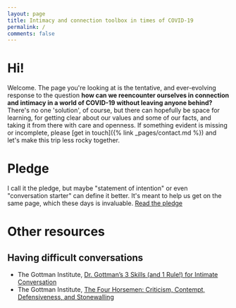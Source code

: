 ```yaml
---
layout: page
title: Intimacy and connection toolbox in times of COVID-19
permalink: /
comments: false
---
```


# Hi!

Welcome. The page you're looking at is the tentative, and ever-evolving response to the question **how can we reencounter ourselves in connection and intimacy in a world of COVID-19 without leaving anyone behind?** There's no one 'solution', of course, but there can hopefully be space for learning, for getting clear about our values and some of our facts, and taking it from there with care and openness. If something evident is missing or incomplete, please [get in touch]({% link _pages/contact.md %}) and let's make this trip less rocky together.

# Pledge


I call it the pledge, but maybe "statement of intention" or even "conversation starter" can define it better. It's meant to help us get on the same page, which these days is invaluable.
<a class="btn btn-primary" href="{{ site.baseurl }}{% link _pages/pledge.md %}">Read the pledge</a>
    

# Other resources
## Having difficult conversations

* The Gottman Institute, [Dr. Gottman’s 3 Skills (and 1 Rule!) for Intimate Conversation](https://www.gottman.com/blog/dr-gottmans-3-skills-and-1-rule-for-intimate-conversation/)
* The Gottman Institute, [The Four Horsemen: Criticism, Contempt, Defensiveness, and Stonewalling](https://www.gottman.com/blog/the-four-horsemen-recognizing-criticism-contempt-defensiveness-and-stonewalling/)